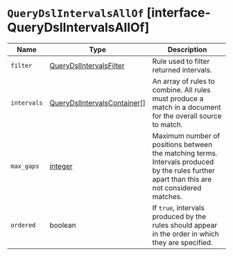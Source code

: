 # `QueryDslIntervalsAllOf` [interface-QueryDslIntervalsAllOf]

| Name | Type | Description |
| - | - | - |
| `filter` | [QueryDslIntervalsFilter](./QueryDslIntervalsFilter.md) | Rule used to filter returned intervals. |
| `intervals` | [QueryDslIntervalsContainer](./QueryDslIntervalsContainer.md)[] | An array of rules to combine. All rules must produce a match in a document for the overall source to match. |
| `max_gaps` | [integer](./integer.md) | Maximum number of positions between the matching terms. Intervals produced by the rules further apart than this are not considered matches. |
| `ordered` | boolean | If `true`, intervals produced by the rules should appear in the order in which they are specified. |

